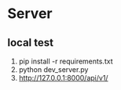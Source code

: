 # Server

## local test
1. pip install -r requirements.txt
2. python dev_server.py
3. http://127.0.0.1:8000/api/v1/
